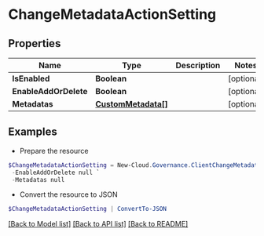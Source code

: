 # ChangeMetadataActionSetting
## Properties

Name | Type | Description | Notes
------------ | ------------- | ------------- | -------------
**IsEnabled** | **Boolean** |  | [optional] 
**EnableAddOrDelete** | **Boolean** |  | [optional] 
**Metadatas** | [**CustomMetadata[]**](CustomMetadata.md) |  | [optional] 

## Examples

- Prepare the resource
```powershell
$ChangeMetadataActionSetting = New-Cloud.Governance.ClientChangeMetadataActionSetting  -IsEnabled null `
 -EnableAddOrDelete null `
 -Metadatas null
```

- Convert the resource to JSON
```powershell
$ChangeMetadataActionSetting | ConvertTo-JSON
```

[[Back to Model list]](../README.md#documentation-for-models) [[Back to API list]](../README.md#documentation-for-api-endpoints) [[Back to README]](../README.md)

